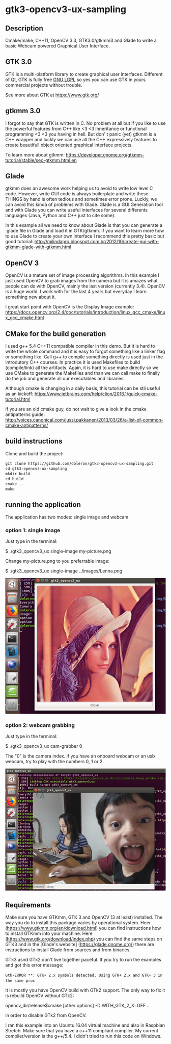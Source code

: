 # gtk3-opencv3-ux-sampling

## Description

Cmake/make, C++11, OpenCV 3.3, GTK3.0/gtkmm3 and Glade to write a basic Webcam powered Graphical User Interface.

## GTK 3.0

GTK is a multi-platform library to create graphical user interfaces. Different of Qt, GTK is fully free [GNU LGPL](https://www.gnu.org/licenses/old-licenses/lgpl-2.1.html) so yes you can use GTK in yours commercial projects without trouble.

See more about GTK at https://www.gtk.org/

## gtkmm 3.0

I forgot to say that GTK is written in C. No problem at all but if you like to use the powerful features from C++ like <3 <3 ihneritance or functional programming <3 <3 you having in hell. But don' t panic (yet) gtkmm is a C++ wrapper and luckly we can use all the C++ expressively features to create beautifull object oriented graphical interface projects.

To learn more about gtkmm: https://developer.gnome.org/gtkmm-tutorial/stable/sec-gtkmm.html.en

## Glade

gtkmm does an awesome work helping us to avoid to write low level C code. However, write GUI code is always boilerplate and write these THINGS by hand is often tedious and sometimes error prone. Luckly, we can avoid this kinda of problems with Glade. Glade is a GUI Generation tool and with Glade you can write useful interfaces for several differents languages (Java, Python and C++ just to cite some).

In this example all we need to know about Glade is that you can generate a .glade file in Glade and load it in GTK/gtkmm. If you want to learn more how to use Glade to create your own interface I recommend this pretty basic but good tutorial: http://milindapro.blogspot.com.br/2012/10/create-gui-with-gtkmm-glade-with-gtkmm.html

## OpenCV 3

OpenCV is a mature set of image processing algorithms. In this example I just used OpenCV to grab images from the camera but it is amazes what people can do with OpenCV, mainly the last version (currently 3.4). OpenCV is a huge world. I work with for the last 4 years but everyday I learn something new about it.

I great start point with OpenCV is the Display Image example: https://docs.opencv.org/2.4/doc/tutorials/introduction/linux_gcc_cmake/linux_gcc_cmake.html

## CMake for the build generation

I used g++ 5.4 C++11 compatible compiler in this demo. But it is hard to write the whole command and it is easy to forgot something like a linker flag or something like. Call g++ to compile something directly is used just in the introdutory C++ courses. In practice it is used Makefiles to build (compile/link) all the artifacts. Again, it is hard to use make directly so we use CMake to generate the Makefiles and than we can call make to finally do the job and generate all our executables and libraries.

Although cmake is changing in a daily basis, this tutorial can be stil useful as an kickoff: https://www.jetbrains.com/help/clion/2016.1/quick-cmake-tutorial.html

If you are an old cmake guy, do not wait to give a look in the cmake antipatterns guide: http://voices.canonical.com/jussi.pakkanen/2013/03/26/a-list-of-common-cmake-antipatterns/

## build instructions

Clone and build the project:

```
git clone https://github.com/doleron/gtk3-opencv3-ux-sampling.git
cd gtk3-opencv3-ux-sampling
mkdir build
cd build
cmake ..
make
```

## running the application

The application has two modes: single image and webcam

### option 1: single image

Just type in the terminal:

$ ./gtk3_opencv3_ux single-image my-picture.png

Change my-picture.png to you preferrable image:

$ ./gtk3_opencv3_ux single-image ../images/Lenna.png

![single mode](https://raw.githubusercontent.com/doleron/gtk3-opencv3-ux-sampling/master/repo_imgs/single-image.png)

### option 2: webcam grabbing

Just type in the terminal:

$ ./gtk3_opencv3_ux cam-grabber 0

The "0" is the camera index. If you have an onboard webcam or an usb webcam, try to play with the numbers 0, 1 or 2. 

![webcam mode](https://raw.githubusercontent.com/doleron/gtk3-opencv3-ux-sampling/master/repo_imgs/webcam-mode.png)

## Requirements

Make sure you have GTKmm, GTK 3 and OpenCV (3 at least) installed. The way you do to install this package varies by operational system. Heer (https://www.gtkmm.org/en/download.html) you can find instructions how to install GTKmm into your machine. Here (https://www.gtk.org/download/index.php) you can find the same steps on GTK3 and in the [Glade's website] (https://glade.gnome.org/) there are instructions to install Glade from sources and from binaries.

GTk3 asnd GTk2 don't live together paceful. If you try to run the examples and got this error message:

```Gtk-ERROR **: GTK+ 2.x symbols detected. Using GTK+ 2.x and GTK+ 3 in the same proc```

It is mostly you have OpenCV build with GTk2 support. The only way to fix it is rebuild OpenCV without GTk2:

opencv_dir/release$cmake [other options] -D WITH_GTK_2_X=OFF ..

in order to disable GTk2 from OpenCV.

I ran this example into an Ubuntu 16.04 virtual machine and also in Raspbian Stretch. Make sure that you have a c++11 compliant compiler. My current compiler/version is the g++/5.4. I didn't tried to run this code on Windows.

